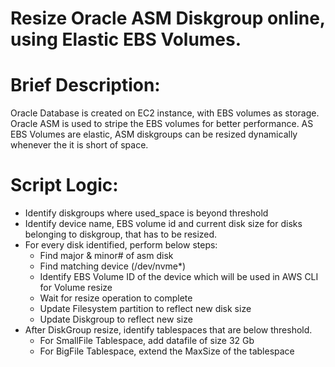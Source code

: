 # Resize Oracle ASM Diskgroup online, using Elastic EBS Volumes.

# Brief Description:
Oracle Database is created on EC2 instance, with EBS volumes as storage. Oracle ASM is used to stripe the EBS volumes for better performance. AS EBS Volumes are elastic, ASM diskgroups can be resized dynamically whenever the it is short of space.


# Script Logic:                                                                                                        
* Identify diskgroups where used_space is beyond threshold                                                           
* Identify device name, EBS volume id and current disk size for disks belonging to diskgroup, that has to be resized.
* For every disk identified, perform below steps:                                                                    
    - Find major & minor# of asm disk                                                                                
    - Find matching device (/dev/nvme*)                                                                              
    - Identify EBS Volume ID of the device which will be used in AWS CLI for Volume resize                           
    - Wait for resize operation to complete                                                                          
    - Update Filesystem partition to reflect new disk size                                                           
    - Update Diskgroup to reflect new size                                                                           
* After DiskGroup resize, identify tablespaces that are below threshold.                                             
    - For SmallFile Tablespace, add datafile of size 32 Gb                                                           
    - For BigFile Tablespace, extend the MaxSize of the tablespace                                                   


